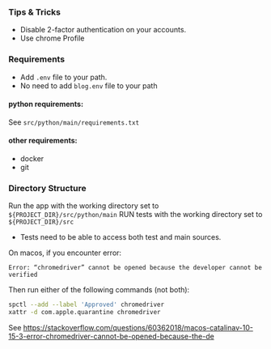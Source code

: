 ### Tips & Tricks

- Disable 2-factor authentication on your accounts.
- Use chrome Profile

### Requirements

- Add `.env` file to your path.
- No need to add `blog.env` file to your path

#### python requirements:

See `src/python/main/requirements.txt`

#### other requirements:

- docker
- git

### Directory Structure

Run the app with the working directory set to `${PROJECT_DIR}/src/python/main`
RUN tests with the working directory set to `${PROJECT_DIR}/src`
  - Tests need to be able to access both test and main sources.

On macos, if you encounter error: 

```
Error: “chromedriver” cannot be opened because the developer cannot be verified
```
Then run either of the following commands (not both):

```bash 
spctl --add --label 'Approved' chromedriver
xattr -d com.apple.quarantine chromedriver
```
See https://stackoverflow.com/questions/60362018/macos-catalinav-10-15-3-error-chromedriver-cannot-be-opened-because-the-de
